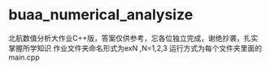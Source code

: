 # buaa_numerical_analysize
北航数值分析大作业C++版，答案仅供参考，忘各位独立完成，谢绝抄袭，扎实掌握所学知识
作业文件夹命名形式为exN ,N=1,2,3
运行方式为每个文件夹里面的main.cpp 
